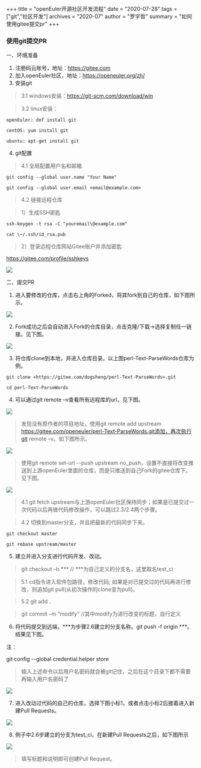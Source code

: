+++
title = "openEuler开源社区开发流程"
date = "2020-07-28"
tags = ["git","社区开发"]
archives = "2020-07"
author = "罗宇哲"
summary = "如何使用gitee提交pr"
+++

### 使用git提交PR

一、环境准备

1. 注册码云账号，地址：<https://gitee.com>
2. 加入openEuler社区，地址：https://openeuler.org/zh/
3. 安装git

> 3.1 windows安装：https://git-scm.com/download/win

> 3.2 linux安装：

```
openEuler: dnf install git

centOS: yum install git

ubuntu: apt-get install git
```

4. git配置

> 4.1 全局配置用户名和邮箱

```
git config --global user.name "Your Name"

git config --global user.email <email@example.com>
```

> 4.2 链接远程仓库

> 1）生成SSH密匙

```
ssh-keygen -t rsa -C "youremail\@example.com"

cat \~/.ssh/id_rsa.pub
```

> 2）登录远程仓库网站Gitee账户并添加密匙

<https://gitee.com/profile/sshkeys>

<img src="/zh/blog/liucw0716/luozhenyu/openEuler-development-process-1.png">

二、提交PR

1. 进入要修改的仓库，点击右上角的Forked，将其fork到自己的仓库，如下图所示。

<img src="/zh/blog/liucw0716/luozhenyu/openEuler-development-process-2.png">

2. Fork成功之后会自动进入Fork的仓库目录，点击克隆/下载-\>选择复制任一链接。见下图。

<img src="/zh/blog/liucw0716/luozhenyu/openEuler-development-process-3.png">

3. 将仓库clone到本地，并进入仓库目录。以上图perl-Text-ParseWords仓库为例。

```
git clone <https://gitee.com/dogsheng/perl-Text-ParseWords>.git

cd perl-Text-ParseWords
```

4. 可以通过git remote –v查看所有远程库的url，见下图。

<img src="/zh/blog/liucw0716/luozhenyu/openEuler-development-process-4.png">

> 发现没有原作者的项目地址，使用git remote add upstream
> https://gitee.com/openeuler/perl-Text-ParseWords.git添加，再次执行git remote
> –v。如下图所示。

<img src="/zh/blog/liucw0716/luozhenyu/openEuler-development-process-5.png">

> 使用git remote set-url --push upstream
> no_push，设置不直接将改变推送到上游openEuler里面的仓库，而是只推送到自己Fork的gitee仓库下。见下图。

<img src="/zh/blog/liucw0716/luozhenyu/openEuler-development-process-6.png">

> 4.1  git fetch
>     upstream与上游openEuler社区保持同步；如果是已提交过一次代码以后再做代码修改操作，可以跳过2.3/2.4两个步骤。

> 4.2  切换到master分支，并且把最新的代码同步下来。

```
git checkout master

git rebase upstream/master
```

5. 建立并进入分支进行代码开发、改动。

> git checkout –b \*\*\* // \*\*\*为自己定义的分支名，这里取名test_ci

> 5.1  cd指令进入软件包路径，修改代码; 如果是对已提交过的代码再进行修改，则追加git
>     pull(从初次操作的clone变为pull)。

> 5.2  git add .

> git commit –m “modify” //其中modify为进行改变的标题，自行定义

6. 将代码提交到远端，\*\*\*为步骤2.6建立的分支名称。git push -f origin
   \*\*\*。结果见下图。

注：

git config --global credential.helper store

> 输入上述命令以后用户名密码就会被git记住，之后在这个目录下都不需要再输入用户名密码了

<img src="/zh/blog/liucw0716/luozhenyu/openEuler-development-process-7.png">

7. 进入改动过代码的自己的仓库，选择下图小标1，或者点击小标2后接着进入新建Pull Requests。

<img src="/zh/blog/liucw0716/luozhenyu/openEuler-development-process-8.png">

8. 例子中2.6步建立的分支为test_ci，在新建Pull Requests之后，如下图所示

<img src="/zh/blog/liucw0716/luozhenyu/openEuler-development-process-9.png">

> 填写标题和说明即可创建Pull Request。